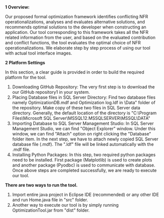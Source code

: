 **1 Overview:** 

Our proposed formal optimization framework identifies conflicting NFR operationalizations, analyses and evaluates alternative solutions, and recommends
optimal solutions to the developer when constructing an application. Our tool corresponding to this framework takes all the NFR related information from the user, and based on the evaluated contribution and conflict functions, the tool
evaluates the optimal choice of NFR operationalizations.
We elaborate step by step process of using our tool with actual tool interface images.

**2 Platform Settings**

In this section, a clear guide is provided in order to build the required platform for the tool.
1. Downloading GitHub Repository: The very first step is to download
the our GitHub repository1 in your system.
2. Placing Database files in SQL Server Directory: Find two database
files namely OptimizationDB.mdf and Optimization log.ldf in \Data" folder
of the repository. Make copy of these two files in SQL Server data directory. Generally, the default location of the directory is "C:\Program
Files\Microsoft SQL Server\MSSQL12.MSSQLSERVER\MSSQL\DATA"
3. Importing Database to SQL Server Management Studio: In SQL
Server Management Studio, we can find "Object Explorer" window. Under
this window, we can find "Attach" option on right clicking the "Database"
folder item. In the next step, we have to attach newly copied SQL Server
database file (.mdf). The ".ldf" file will be linked automatically with the
.mdf file.
4. Installing Python Packages: In this step, two required python packages need to be installed. First package (Matplotlib) is used to create plots
and another package (Pyodbc) is used to communicate with database.
Once above steps are completed successfully, we are ready to execute our tool.

**There are two ways to run the tool.**
1. Import entire java project in Eclipse IDE (recommended) or any other
IDE and run Home.java file in "src" folder.
2. Another way to execute our tool is by simply running OptimizationTool.jar
from "dist" folder.
